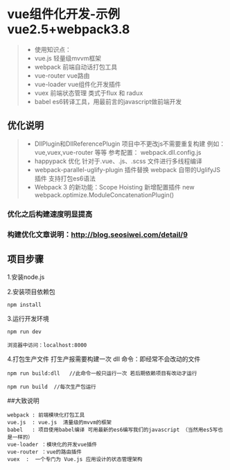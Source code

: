# vue组件化开发-示例  vue2.5+webpack3.8

>  * 使用知识点：
>  * vue.js           轻量级mvvm框架
>  * webpack          前端自动话打包工具
>  * vue-router       vue路由
>  * vue-loader       vue组件化开发插件
>  * vuex             前端状态管理 类式于flux 和 radux
>  * babel            es6转译工具，用最前言的javascript做前端开发


## 优化说明
>  * DllPlugin和DllReferencePlugin  项目中不更改js不需要重复构建 例如：vue,vuex,vue-router 等等
     参考配置： webpack.dll.config.js
>  * happypack 优化 针对于.vue、.js、.scss 文件进行多线程编译
>  * webpack-parallel-uglify-plugin  插件替换 webpack 自带的UglifyJS 插件  支持打包es6语法
>  * Webpack 3 的新功能：Scope Hoisting 新增配置插件  new webpack.optimize.ModuleConcatenationPlugin()

### 优化之后构建速度明显提高

### 构建优化文章说明：http://blog.seosiwei.com/detail/9

## 项目步骤

1.安装node.js

2.安装项目依赖包

```
npm install
```

3.运行开发环境

```
npm run dev 
```

```
浏览器中访问：localhost:8000
```


4.打包生产文件  打生产报需要构建一次 dll 命令：即经常不会改动的文件

```
npm run build:dll   //此命令一般只运行一次 若后期依赖项目有改动才运行

npm run build  //每次生产包运行

``` 

##大致说明

```
webpack : 前端模块化打包工具
vue.js  : vue.js  清量级的mvvm的框架
babel   : 项目使用babel编译 可用最新的es6编写我们的javascript （当然用es5写也是一样的）
vue-loader ：模块化的开发vue插件
vue-router ：vue的路由插件
vuex  :  一个专门为 Vue.js 应用设计的状态管理架构
```
